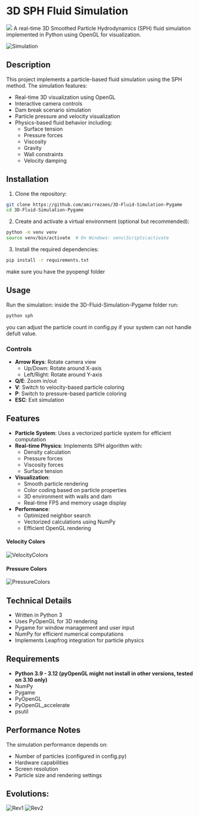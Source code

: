 # 3D SPH Fluid Simulation
![](evolution/image_2024-12-12_16-06-24.png)
A real-time 3D Smoothed Particle Hydrodynamics (SPH) fluid simulation implemented in Python using OpenGL for visualization.


![Simulation](evolution/Normal.gif)



## Description

This project implements a particle-based fluid simulation using the SPH method. The simulation features:

- Real-time 3D visualization using OpenGL
- Interactive camera controls
- Dam break scenario simulation
- Particle pressure and velocity visualization
- Physics-based fluid behavior including:
  - Surface tension
  - Pressure forces
  - Viscosity
  - Gravity
  - Wall constraints
  - Velocity damping

## Installation

1. Clone the repository:
```bash
git clone https://github.com/amirrezaes/3D-Fluid-Simulation-Pygame
cd 3D-Fluid-Simulation-Pygame
```

2. Create and activate a virtual environment (optional but recommended):
```bash
python -m venv venv
source venv/bin/activate  # On Windows: venv\Scripts\activate
```

3. Install the required dependencies:
```bash
pip install -r requirements.txt
```
make sure you have the pyopengl folder

## Usage

Run the simulation: inside the 3D-Fluid-Simulation-Pygame folder run:
```bash
python sph
```
you can adjust the particle count in config.py if your system can not handle defult value.
### Controls

- **Arrow Keys**: Rotate camera view
  - Up/Down: Rotate around X-axis
  - Left/Right: Rotate around Y-axis
- **Q/E**: Zoom in/out
- **V**: Switch to velocity-based particle coloring
- **P**: Switch to pressure-based particle coloring
- **ESC**: Exit simulation

## Features

- **Particle System**: Uses a vectorized particle system for efficient computation
- **Real-time Physics**: Implements SPH algorithm with:
  - Density calculation
  - Pressure forces
  - Viscosity forces
  - Surface tension
- **Visualization**:
  - Smooth particle rendering
  - Color coding based on particle properties
  - 3D environment with walls and dam
  - Real-time FPS and memory usage display
- **Performance**:
  - Optimized neighbor search
  - Vectorized calculations using NumPy
  - Efficient OpenGL rendering

#### Velocity Colors
![VelocityColors](evolution/Velocity.gif)

#### Pressure Colors
![PressureColors](evolution/Pressure.gif)


## Technical Details

- Written in Python 3
- Uses PyOpenGL for 3D rendering
- Pygame for window management and user input
- NumPy for efficient numerical computations
- Implements Leapfrog integration for particle physics

## Requirements

- **Python 3.9 - 3.12 (pyOpenGL might not install in other versions, tested on 3.10 only)**
- NumPy
- Pygame
- PyOpenGL
- PyOpenGL_accelerate
- psutil

## Performance Notes

The simulation performance depends on:
- Number of particles (configured in config.py)
- Hardware capabilities
- Screen resolution
- Particle size and rendering settings

## Evolutions:

![Rev1](evolution/Video_demo.gif)
![Rev2](evolution/Video_demo2.gif)
